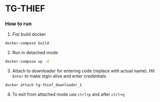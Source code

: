 # TG-THIEF

### How to run
1. Fist build docker
```sh
docker-compose build
```
2. Run in detached mode
```sh
docker-compose up -d
```
3. Attach to downloader for entering code (replace with actual name). Hit `Enter` to make stgin alive and enter credentials
```sh
docker attach tg-thief_downloader_1
```

4. To exit from attached mode use `ctrl+p` and after `ctrl+q`